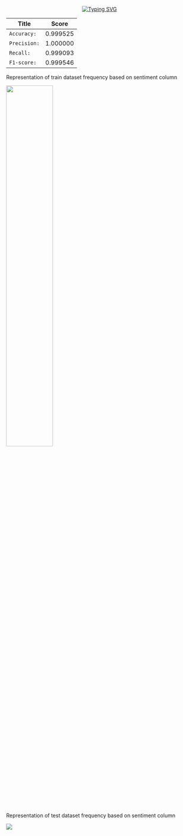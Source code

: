 <p dir='auto' align='center'><a href="https://git.io/typing-svg"><img src="https://readme-typing-svg.demolab.com?font=Fira+Code&duration=2500&pause=1000&color=F7F7E3&center=true&vCenter=true&width=435&lines=***+Sentiment+Analysis+***;!!+Using+Bag+Of+Words+technique+!!" alt="Typing SVG" /></a></p>


| Title| Score|
| --- | --- |
| `Accuracy:` | 0.999525 |
| `Precision:` | 1.000000 |
| `Recall:` | 0.999093 |
| `F1-score:` | 0.999546 |

</div>

<div dir='auto' > 
  <p> Representation of train dataset frequency based on sentiment column</p>
  <img width=50% src="https://user-images.githubusercontent.com/66842328/214337144-d8a41661-1f53-4ba2-94f0-08cb0961d5f4.PNG">
 <div>
    
  <div dir='auto' > 
  <p> Representation of test dataset frequency based on sentiment column</p>
     <img src="https://user-images.githubusercontent.com/66842328/214337175-d36239a8-9f6a-4851-bf73-09d1f094f47c.PNG">
 <div>


